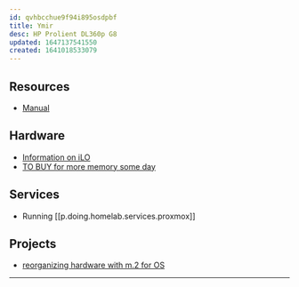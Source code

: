 ```yaml
---
id: qvhbcchue9f94i895osdpbf
title: Ymir
desc: HP Prolient DL360p G8
updated: 1647137541550
created: 1641018533079
---
```


## Resources

- [Manual](assets/pdfs/hp-dl360p-g8-manual.pdf)

## Hardware

- [Information on iLO][1]
- [TO BUY for more memory some day](https://www.ebay.com/itm/222462491975?hash=item33cbcc3d47:g:Ks4AAOSwNZRfLGSf)

## Services

- Running [[p.doing.homelab.services.proxmox]]

## Projects

- [reorganizing hardware with m.2 for OS][2]

---

[1]: https://en.wikipedia.org/wiki/HP_Integrated_Lights-Out
[2]: https://www.reddit.com/r/homelab/comments/t5na4v/comment/hz66dwy/?utm_source=share&utm_medium=web2x&context=3
